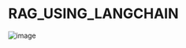 # RAG_USING_LANGCHAIN

![image](https://github.com/Jeevan672/RAG_USING_LANGCHAIN/assets/88030873/8156bc75-eac5-4f55-950f-99d26ace8a9d)
